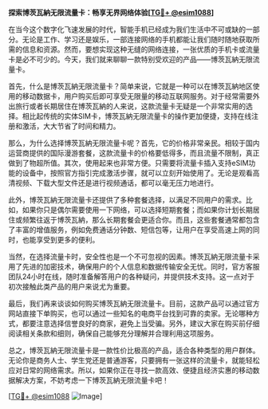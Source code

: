 **探索博茨瓦納无限流量卡：畅享无界网络体验[[TG💪+ @esim1088](https://t.me/s/esim1088)]**

在当今这个数字化飞速发展的时代，智能手机已经成为我们生活中不可或缺的一部分。无论是工作、学习还是娱乐，一部连接网络的手机都能让我们随时随地获取所需的信息和资源。然而，要想实现这种无缝的网络连接，一张优质的手机卡或流量卡是必不可少的。今天，我们就来聊聊一款特别受欢迎的产品——博茨瓦納无限流量卡。

首先，什么是博茨瓦納无限流量卡？简单来说，它就是一种可以在博茨瓦納地区使用的移动数据卡，用户购买后即可享受无限量的移动互联网服务。对于经常需要外出旅行或者长期居住在博茨瓦納的人来说，这款流量卡无疑是一个非常实用的选择。相比起传统的实体SIM卡，博茨瓦納无限流量卡的操作更加便捷，支持在线注册和激活，大大节省了时间和精力。

那么，为什么选择博茨瓦納无限流量卡呢？首先，它的价格非常亲民。相较于国内运营商提供的国际漫游套餐，这款流量卡的价格要低得多，而且流量不限制，真正做到了物超所值。其次，使用起来也非常方便。只需要将流量卡插入支持eSIM功能的设备中，按照官方指引完成激活步骤，就可以立刻开始使用了。无论是观看高清视频、下载大型文件还是进行视频通话，都可以毫无压力地进行。

此外，博茨瓦納无限流量卡还提供了多种套餐选择，以满足不同用户的需求。比如，如果你只是偶尔需要使用一下网络，可以选择短期套餐；而如果你计划长期居住或频繁往返于博茨瓦納，那么长期套餐会更适合你。而且，这些套餐通常都包含了丰富的增值服务，例如免费通话分钟数、短信包等，让用户在享受高速上网的同时，也能享受到更多的便利。

当然，在选择流量卡时，安全性也是一个不可忽视的因素。博茨瓦納无限流量卡采用了先进的加密技术，确保用户的个人信息和数据传输安全无忧。同时，官方客服团队24小时在线，随时准备解答用户的各种疑问，并提供技术支持。这一点对于初次接触此类产品的用户来说尤为重要。

最后，我们再来谈谈如何购买博茨瓦納无限流量卡。目前，这款产品可以通过官方网站直接下单购买，也可以通过一些知名的电商平台找到可靠的卖家。无论哪种方式，都要注意选择信誉良好的商家，避免上当受骗。另外，建议大家在购买前仔细阅读相关条款和细则，确保自己能够充分理解并合理利用这项服务。

总之，博茨瓦納无限流量卡是一款性价比极高的产品，适合各种类型的用户群体。无论你是商务人士、学生党还是普通游客，只要拥有一张这样的流量卡，就能轻松应对日常的网络需求。所以，如果你正在寻找一款高效、便捷且经济实惠的移动数据解决方案，不妨考虑一下博茨瓦納无限流量卡吧！

[[TG💪+ @esim1088](https://t.me/s/esim1088) ![Image](https://i.postimg.cc/4NQfJmqS/Snipaste-2025-05-13-00-14-12.png)]
